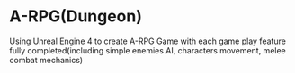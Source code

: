 # A-RPG(Dungeon)
Using Unreal Engine 4 to create A-RPG Game with each game play feature fully completed(including simple enemies AI, characters movement, melee combat mechanics)
